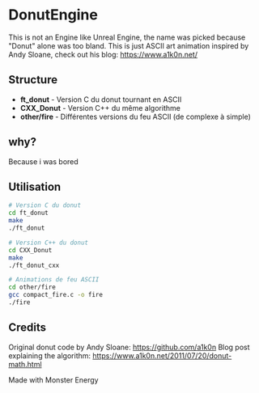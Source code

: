 # DonutEngine

This is not an Engine like Unreal Engine, the name was picked because "Donut" alone was too bland.
This is just ASCII art animation inspired by Andy Sloane, check out his blog: https://www.a1k0n.net/

## Structure

- **ft_donut** - Version C du donut tournant en ASCII
- **CXX_Donut** - Version C++ du même algorithme
- **other/fire** - Différentes versions du feu ASCII (de complexe à simple)

## why?

Because i was bored

## Utilisation

```bash
# Version C du donut
cd ft_donut
make
./ft_donut

# Version C++ du donut
cd CXX_Donut
make
./ft_donut_cxx

# Animations de feu ASCII
cd other/fire
gcc compact_fire.c -o fire
./fire
```

## Credits

Original donut code by Andy Sloane: https://github.com/a1k0n
Blog post explaining the algorithm: https://www.a1k0n.net/2011/07/20/donut-math.html

Made with Monster Energy
